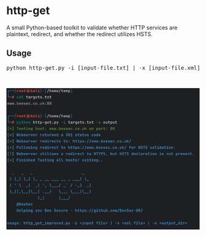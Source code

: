 # http-get

A small Python-based toolkit to validate whether HTTP services are plaintext, redirect, and whether the redirect utilizes HSTS.

## Usage
<pre>
python http-get.py -i [input-file.txt] | -x [input-file.xml] | -o [output-directory]
</pre><br>

![](screenshot/01.png)